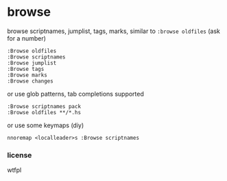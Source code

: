 # browse

browse scriptnames, jumplist, tags, marks, similar to `:browse oldfiles`
(ask for a number)

```vim
:Browse oldfiles
:Browse scriptnames
:Browse jumplist
:Browse tags
:Browse marks
:Browse changes
```

or use glob patterns, tab completions supported

```vim
:Browse scriptnames pack
:Browse oldfiles **/*.hs
```

or use some keymaps (diy)

```vim
nnoremap <localleader>s :Browse scriptnames 
```

### license

wtfpl
